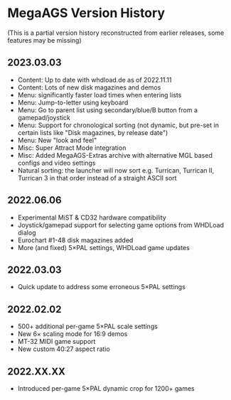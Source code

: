 # MegaAGS Version History

(This is a partial version history reconstructed from earlier releases, some features may be missing)

## 2023.03.03

* Content: Up to date with whdload.de as of 2022.11.11
* Content: Lots of new disk magazines and demos
* Menu: significantly faster load times when entering lists
* Menu: Jump-to-letter using keyboard
* Menu: Go to parent list using secondary/blue/B button from a gamepad/joystick
* Menu: Support for chronological sorting (not dynamic, but pre-set in certain lists like "Disk magazines, by release date")
* Menu: New "look and feel"
* Misc: Super Attract Mode integration
* Misc: Added MegaAGS-Extras archive with alternative MGL based configs and video settings
* Natural sorting: the launcher will now sort e.g. Turrican, Turrican II, Turrican 3 in that order instead of a straight ASCII sort

## 2022.06.06

* Experimental MiST & CD32 hardware compatibility
* Joystick/gamepad support for selecting game options from WHDLoad dialog
* Eurochart #1-48 disk magazines added
* More (and fixed) 5×PAL settings, WHDLoad game updates

## 2022.03.03

* Quick update to address some erroneous 5×PAL settings

## 2022.02.02

* 500+ additional per-game 5×PAL scale settings
* New 6× scaling mode for 16:9 demos
* MT-32 MIDI game support
* New custom 40:27 aspect ratio

## 2022.XX.XX

* Introduced per-game 5×PAL dynamic crop for 1200+ games

